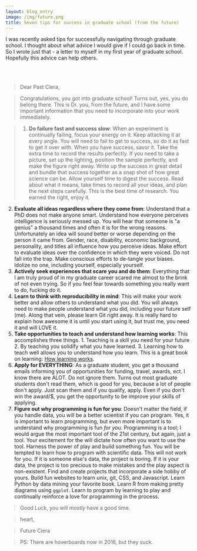 ```yaml
---
layout: blog_entry
image: /img/future.png
title: Seven tips for success in graduate school (from the future)
---
```


I was recently asked tips for successfully navigating through graduate school.  I thought about what advice I would give if I could go back in time. So I wrote just that - a letter to myself in my first year of graduate school. Hopefully this advice can help others.

</br>
</br>

>Dear Past Ciera, 

>Congratulations, you got into graduate school! Turns out, yes, you do belong there. This is Dr. you, from the future, and I have some important information that you need to incorporate into your work immediately.  

>1. **Do failure fast and success slow**: When an experiment is continually failing, focus your energy on it.  Keep attacking it at every angle. You will need to fail to get to success, so do it as fast to get it over with. When you have success, savor it.  Take the extra time to record the results perfectly.  If you need to take a picture, set up the lighting, position the sample perfectly, and make the figure right away. Write up the success in great detail and bundle that success together as a snap shot of how great science can be.  Allow yourself time to digest the success. Read about what it means, take times to record all your ideas, and plan the next steps carefully.  This is the best time of research.  You earned the right, enjoy it. 
2. **Evaluate all ideas regardless where they come from**: Understand that a PhD does not make anyone smart. Understand how everyone perceives intelligence is seriously messed up. You will hear that someone is "a genius" a thousand times and often it is for the wrong reasons.  Unfortunately an idea will sound better or worse depending on the person it came from. Gender, race, disability, economic background, personality, and titles all influence how you perceive ideas. Make effort to evaluate ideas over the confidence in which they were voiced. Do not fall into the trap. Make conscious efforts to de-tangle your biases. Idolize no one, including yourself, especially yourself. 
3. **Actively seek experiences that scare you and do them**: Everything that I am truly proud of in my graduate career scared me almost to the brink of not even trying. So if you feel fear towards something you really want to do, fucking do it.
4. **Learn to think with reproducibility in mind**: This will make your work better and allow others to understand what you did.  You will always need to make people understand what you did, including your future self (me). Along that vein, please learn Git right away. It is really hard to explain how awesome it is until you start using it, but trust me, you need it and will LOVE it.
5. **Take opportunities to teach and understand how learning works**:  This accomplishes three things. 1. Teaching is a skill you need for your future 2.  By teaching you solidify what you have learned. 3. Learning how to teach well allows you to understand how you learn. This is a great book on learning: [How learning works](http://www.amazon.com/How-Learning-Works-Research-Based-Principles/dp/0470484101). 
6. **Apply for EVERYTHING**: As a graduate student, you get a thousand emails informing you of opportunities for funding, travel, awards, ect. I know there are ALOT. Do not ignore them. Turns out most graduate students don't read them, which is good for you, because a lot of people don't apply. Just scan them and if you qualify, apply. Even if you don't win the award/$, you get the opportunity to be improve your skills of applying.
7.  **Figure out why programming is fun for you**: Doesn't matter the field, if you handle data, you will be a better scientist if you can program. Yes, it is important to learn programming, but even more important is to understand why programming is fun *for you*. Programming is a tool; I would argue the most important tool of the 21st century, but again, just a tool. Your excitement for the will dictate how often you want to use the tool. Harness the power of play and build something fun. You will be tempted to learn how to program with scientific data. This will not work for you. If it is someone else's data, the project is boring.  If it is your data, the project is too precious to make mistakes and the play aspect is non-existent. Find and create projects that incorporate a side hobby of yours. Build fun websites to learn unix, git, CSS, and Javascript. Learn Python by data mining your favorite book. Learn R from making pretty diagrams using `ggplot`.  Learn to program by learning to play and continually reinforce a love for programming in the process.

>Good Luck, you will *mostly* have a good time.

>heart,

>Future Ciera

>PS:  There are hoverboards now in 2016, but they suck.

